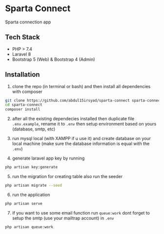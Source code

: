 # Sparta Connect
Sparta connection app

## Tech Stack
- PHP > 7.4
- Laravel 8
- Bootstrap 5 (Web) & Bootstrap 4 (Admin)


## Installation
1. clone the repo (in terminal or bash) and then install all dependencies with composer

```bash
git clone https://github.com/abdul15irsyad/sparta-connect sparta-connect
cd sparta-connect
composer install
```

2. after all the existing dependecies installed then duplicate file `.env.example`, rename it to `.env` then setup environment based on yours (database, smtp, etc)

3. run mysql local (with XAMPP if u use it) and create database on your local machine (make sure the database information is equal with the `.env`)

4. generate laravel app key by running

```bash
php artisan key:generate
```

5. run the migration for creating table also run the seeder
```bash
php artisan migrate --seed
```

6. run the application
```bash
php artisan serve
```

7. if you want to use some email function run `queue:work` dont forget to setup the smtp (use your mailtrap account) in `.env`
```bash
php artisan queue:work
```